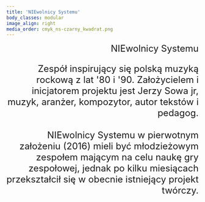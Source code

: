 ```yaml
---
title: 'NIEwolnicy Systemu'
body_classes: modular
image_align: right
media_order: cmyk_ns-czarny_kwadrat.png
---
```


<div class="mytext2">
<div class="h1">NIEwolnicy Systemu</div>

 Zespół inspirujący się polską muzyką rockową z lat '80 i '90. Założycielem i inicjatorem projektu jest Jerzy Sowa jr, muzyk, aranżer,  kompozytor, autor tekstów i pedagog. <br> <br>NIEwolnicy Systemu w pierwotnym założeniu (2016) mieli być młodzieżowym zespołem mającym na celu naukę gry zespołowej, jednak po kilku miesiącach przekształcił się w obecnie istniejący projekt twórczy.
</div>
<style>
    .mytext2{
        text-align: right;
        font-size: 24px;
    }
</style>